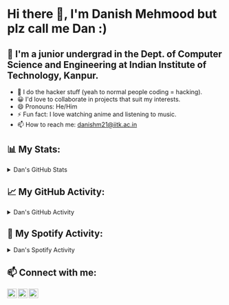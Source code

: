 # Hi there 👋, I'm Danish Mehmood but plz call me Dan :)

## 🌱 I'm a junior undergrad in the Dept. of Computer Science and Engineering at Indian Institute of Technology, Kanpur.

- 👀 I do the hacker stuff (yeah to normal people coding = hacking).
- 😀 I'd love to collaborate in projects that suit my interests.
- 😄 Pronouns: He/Him
- ⚡ Fun fact: I love watching anime and listening to music.
- 📫 How to reach me: [danishm21@iitk.ac.in](mailto:danishm21@iitk.ac.in)



## 📊 My Stats:

<details>
  <summary>Dan's GitHub Stats</summary>
<!-- [![Danish's GitHub stats](https://github-readme-stats.vercel.app/api?username=DanX069)](https://github.com/DanX069/github-readme-stats) -->
<table style="width:100%">
  <tr>
    <th><img src="https://github-readme-stats.vercel.app/api?username=DanX069&show_icons=true&theme=chartreuse-dark&show_icons=true&count_private=true" /></th>
    <th><img src="https://github-readme-stats.vercel.app/api/top-langs/?username=DanX069&size_weight=0.5&count_weight=0.5&layout=donut-vertical&theme=chartreuse-dark&langs_count=10" /></th>
  </tr>
</table>
  </details>
  



## 📈 My GitHub Activity:

<details>
  <summary>Dan's GitHub Activity</summary>
<a href="https://github.com/ashutosh00710/github-readme-activity-graph"><img alt="Dan's Activity Graph" src="https://github-readme-activity-graph.vercel.app/graph?username=DanX069&theme=chartreuse-dark&custom_title=Dan's%20contribution%20graph&hide_border=true" /></a>
</details>




## 🎵 My Spotify Activity:

<details>
 <summary>Dan's Spotify Activity</summary>
 <div align="center">
    <img src="https://spotify-recently-played-readme.vercel.app/api?user=owkqjurxtbp6609ahrv25f4m1&unique=true&width=500&count=5">
  </div>
</details>




## 📫 Connect with me:

[<img align="left" alt="LinkedIn" width="22px" src="https://cdn.jsdelivr.net/npm/simple-icons@v3/icons/linkedin.svg" />](https://www.linkedin.com/in/danish-mehmood-9196a0242)
[<img align="left" alt="Instagram" width="22px" src="https://cdn.jsdelivr.net/npm/simple-icons@v3/icons/instagram.svg" />]([https://www.instagram.com/_dan_xkx_/](https://www.instagram.com/_dan_xkx_/))
[<img align="left" alt="Portfolio" width="22px" src="https://cdn.jsdelivr.net/npm/simple-icons@v3/icons/internetexplorer.svg" />](https://danx069.github.io/portfolio/)









